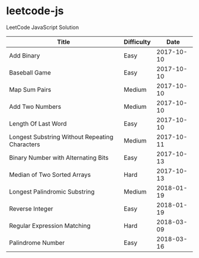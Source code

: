 # leetcode-js

LeetCode JavaScript Solution

| Title | Difficulty | Date |
| ----- | -------- | ---------- |
| Add Binary | Easy | 2017-10-10 |
| Baseball Game | Easy | 2017-10-10 |
| Map Sum Pairs | Medium | 2017-10-10 |
| Add Two Numbers | Medium | 2017-10-10 |
| Length Of Last Word | Easy | 2017-10-10 |
| Longest Substring Without Repeating Characters | Medium | 2017-10-11 |
| Binary Number with Alternating Bits | Easy | 2017-10-13 |
| Median of Two Sorted Arrays | Hard | 2017-10-13 |
| Longest Palindromic Substring | Medium | 2018-01-19 |
| Reverse Integer | Easy | 2018-01-19 |
| Regular Expression Matching | Hard | 2018-03-09 |
| Palindrome Number | Easy | 2018-03-16 |
